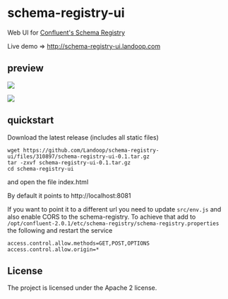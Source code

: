 # schema-registry-ui

Web UI for [Confluent's Schema Registry](https://github.com/confluentinc/schema-registry)

Live demo => http://schema-registry-ui.landoop.com

## preview 

![](http://landoop.github.io/schema-registry-ui/img-1.png)

![](http://landoop.github.io/schema-registry-ui/img-2.png)

## quickstart 

Download the latest release (includes all static files)

    wget https://github.com/Landoop/schema-registry-ui/files/310897/schema-registry-ui-0.1.tar.gz
    tar -zxvf schema-registry-ui-0.1.tar.gz
    cd schema-registry-ui

and open the file index.html

By default it points to http://localhost:8081

If you want to point it to a different url you need to update `src/env.js` and also enable CORS to the schema-registry.
To achieve that add to `/opt/confluent-2.0.1/etc/schema-registry/schema-registry.properties` the following and restart the service

    access.control.allow.methods=GET,POST,OPTIONS
    access.control.allow.origin=*

## License

The project is licensed under the Apache 2 license.
